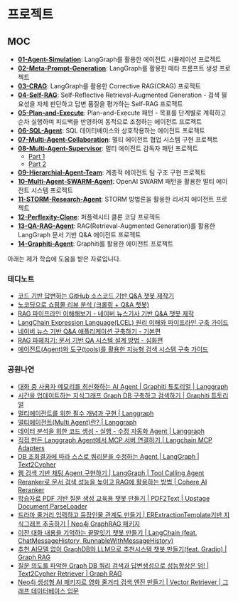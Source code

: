 # 프로젝트

## MOC

- [**01-Agent-Simulation**](./01-agent-simulation/01-Agent-Simulation.ipynb): LangGraph를 활용한 에이전트 시뮬레이션 프로젝트
- [**02-Meta-Prompt-Generation**](./02-meta-prompt-generation/02-Meta-Prompt-Generation.ipynb): LangGraph를 활용한 메타 프롬프트 생성 프로젝트
- [**03-CRAG**](./03-crag/03-CRAG.ipynb): LangGraph를 활용한 Corrective RAG(CRAG) 프로젝트
- [**04-Self-RAG**](./04-self-rag/04-Self-RAG.ipynb): Self-Reflective Retrieval-Augmented Generation - 검색 필요성을 자체 판단하고 답변 품질을 평가하는 Self-RAG 프로젝트
- [**05-Plan-and-Execute**](./05-plan-and-execute/05-Plan-and-Execute.ipynb): Plan-and-Execute 패턴 - 목표를 단계별로 계획하고 순차 실행하며 피드백을 반영하여 동적으로 조정하는 에이전트 프로젝트
- [**06-SQL-Agent**](./06-sql-agent/06-SQL-Agent.ipynb): SQL 데이터베이스와 상호작용하는 에이전트 프로젝트
- [**07-Multi-Agent-Collaboration**](./07-multi-agent-collaboration/07-Multi-Agent-Collaboration.ipynb): 멀티 에이전트 협업 시스템 구현 프로젝트
- [**08-Multi-Agent-Supervisor**](./08-multi-agent-supervisor/): 멀티 에이전트 감독자 패턴 프로젝트
  - [Part 1](./08-multi-agent-supervisor/08-Multi-Agent-Supervisor-1.ipynb)
  - [Part 2](./08-multi-agent-supervisor/08-Multi-Agent-Supervisor-2.ipynb)
- [**09-Hierarchial-Agent-Team**](./09-hierarchial-agent-team/09-Hierarchial-Agent-Team.ipynb): 계층적 에이전트 팀 구조 구현 프로젝트
- [**10-Multi-Agent-SWARM-Agent**](./10-multi-agent-swarm-agent/10-Multi-Agent-SWARM-Agent.ipynb): OpenAI SWARM 패턴을 활용한 멀티 에이전트 시스템 프로젝트
- [**11-STORM-Research-Agent**](./11-storm-research-agent/11-STORM-Research-Agent.ipynb): STORM 방법론을 활용한 리서치 에이전트 프로젝트
- [**12-Perflexity-Clone**](./12-perflexity-clone/README.md): 퍼플렉시티 클론 코딩 프로젝트
- [**13-QA-RAG-Agent**](./13-qa-rag-agent/LangGraph-QA-RAG-Agent.ipynb): RAG(Retrieval-Augmented Generation)를 활용한 LangGraph 문서 기반 Q&A 에이전트 프로젝트
- [**14-Graphiti-Agent**](./14-graphiti-agent/README.md): Graphiti를 활용한 에이전트 프로젝트

아래는 제가 학습에 도움을 받은 자료입니다.

### 테디노트

- [코드 기반 답변하는 GitHub 소스코드 기반 Q&A 챗봇 제작기](https://youtu.be/yB8b-lW_5HY)
- [노코딩으로 쇼핑몰 리뷰 분석 (크롤링 + Q&A 챗봇)](https://youtu.be/r5YyftofuII)
- [RAG 파이프라인 이해해보기 - 네이버 뉴스기사 기반 Q&A 챗봇 제작](https://youtu.be/1scMJH93v0M)
- [LangChain Expression Language(LCEL) 원리 이해와 파이프라인 구축 가이드](https://teddylee777.github.io/langchain/langchain-lcel/)
- [네이버 뉴스 기반 Q&A 애플리케이션 구축하기 - 기본편](https://teddylee777.github.io/langchain/rag-naver-news-qa/)
- [RAG 파헤치기: 문서 기반 QA 시스템 설계 방법 - 심화편](https://teddylee777.github.io/langchain/rag-tutorial/)
- [에이전트(Agent)와 도구(tools)를 활용한 지능형 검색 시스템 구축 가이드](https://teddylee777.github.io/langchain/langchain-agent/)

### 공원나연

- [대화 중 사용자 메모리를 최신화하는 AI Agent | Graphiti 튜토리얼 | Langgraph](https://youtu.be/nhzJTY3Iu6Y)
- [시간을 업데이트하는 지식그래프 Graph DB 구축하고 검색하기 | Graphiti 튜토리얼](https://youtu.be/y_s7T9GEfKg)
- [멀티에이전트를 위한 필수 개념과 구현 | Langgraph](https://youtu.be/KZOKLH-YLgs)
- [멀티에이전트(Multi Agent)란? | Langgraph](https://youtu.be/aoDsLxoKlPo)
- [데이터 분석을 위한 코드 생성 - 실행 - 수정 자동화 Agent | Langgraph](https://youtu.be/ybNRWwo6dZk)
- [직접 만든 Langgraph Agent에서 MCP 서버 연결하기 | Langchain MCP Adapters](https://youtu.be/EaTUa3h1EtU)
- [DB 조회결과에 따라 스스로 쿼리문을 수정하는 Agent | LangGraph | Text2Cypher](https://youtu.be/O93x9JvDQd0)
- [웹 검색 기반 채팅 Agent 구현하기 | LangGraph | Tool Calling Agent](https://youtu.be/t4RdOgUReKo)
- [Reranker로 문서 검색 성능을 높이고 RAG에 활용하는 방법 | Cohere AI Reranker](https://youtu.be/12QnGI2NkYQ)
- [학습자료 PDF 기반 질문 생성 교육용 챗봇 만들기 | PDF2Text | Upstage Document ParseLoader](https://youtu.be/I5UwwdXHcrA)
- [드라마 줄거리 입력하고 등장인물 관계도 만들기 | ERExtractionTemplate기반 지식그래프 추출하기 | Neo4j GraphRAG 패키지](https://youtu.be/Vj-xOhIMkZE)
- [이전 대화 내용을 기억하는 끝말잇기 챗봇 만들기 | LangChain (feat. ChatMessageHistory, RunnableWithMessageHistory)](https://youtu.be/bm0S82f_FGI)
- [추천 AI모델 없이 GraphDB와 LLM으로 추천시스템 챗봇 만들기(feat. Gradio) | Graph RAG](https://youtu.be/dzQZvebTvKc)
- [질문 의도를 파악한 Graph DB 쿼리 검색과 답변생성으로 성능향상은 덤! | Text2Cypher Retriever | Graph RAG](https://youtu.be/8uAVVJndHDw)
- [Neo4j 생성형 AI 패키지로 영화 줄거리 검색 엔진 만들기 | Vector Retriever | 그래프 데이터베이스 입문](https://youtu.be/FeAowtZB80w)
